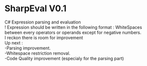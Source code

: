 # SharpEval V0.1
C# Expression parsing and evaluation<br>
! Expression should be written in the following format : WhiteSpaces between every operators or operands except for negative numbers.<br>
I reckon there is room for improvement<br>
Up next :<br>
  -Parsing improvement.<br>
  -Whitespace restriction removal.<br>
  -Code Quality improvement (especialy for the parsing part)<br>
  

